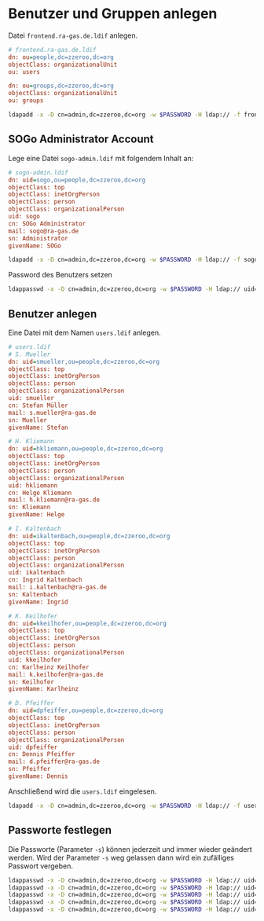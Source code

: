 # Benutzer und Gruppen anlegen

Datei `frontend.ra-gas.de.ldif` anlegen.

```ini
# frontend.ra-gas.de.ldif
dn: ou=people,dc=zzeroo,dc=org
objectClass: organizationalUnit
ou: users

dn: ou=groups,dc=zzeroo,dc=org
objectClass: organizationalUnit
ou: groups
```

```bash
ldapadd -x -D cn=admin,dc=zzeroo,dc=org -w $PASSWORD -H ldap:// -f frontend.ra-gas.de.ldif
```

## SOGo Administrator Account

Lege eine Datei `sogo-admin.ldif` mit folgendem Inhalt an:

```ini
# sogo-admin.ldif
dn: uid=sogo,ou=people,dc=zzeroo,dc=org
objectClass: top
objectClass: inetOrgPerson
objectClass: person
objectClass: organizationalPerson
uid: sogo
cn: SOGo Administrator
mail: sogo@ra-gas.de
sn: Administrator
givenName: SOGo
```

```bash
ldapadd -x -D cn=admin,dc=zzeroo,dc=org -w $PASSWORD -H ldap:// -f sogo-admin.ldif
```

Password des Benutzers setzen

```bash
ldappasswd -x -D cn=admin,dc=zzeroo,dc=org -w $PASSWORD -H ldap:// uid=sogo,ou=people,dc=zzeroo,dc=org -s $PASSWORD
```

## Benutzer anlegen

Eine Datei mit dem Namen `users.ldif` anlegen.

```ini
# users.ldif
# S. Mueller
dn: uid=smueller,ou=people,dc=zzeroo,dc=org
objectClass: top
objectClass: inetOrgPerson
objectClass: person
objectClass: organizationalPerson
uid: smueller
cn: Stefan Müller
mail: s.mueller@ra-gas.de
sn: Mueller
givenName: Stefan

# H. Kliemann
dn: uid=hkliemann,ou=people,dc=zzeroo,dc=org
objectClass: top
objectClass: inetOrgPerson
objectClass: person
objectClass: organizationalPerson
uid: hkliemann
cn: Helge Kliemann
mail: h.kliemann@ra-gas.de
sn: Kliemann
givenName: Helge

# I. Kaltenbach
dn: uid=ikaltenbach,ou=people,dc=zzeroo,dc=org
objectClass: top
objectClass: inetOrgPerson
objectClass: person
objectClass: organizationalPerson
uid: ikaltenbach
cn: Ingrid Kaltenbach
mail: i.kaltenbach@ra-gas.de
sn: Kaltenbach
givenName: Ingrid

# K. Keilhofer
dn: uid=kkeilhofer,ou=people,dc=zzeroo,dc=org
objectClass: top
objectClass: inetOrgPerson
objectClass: person
objectClass: organizationalPerson
uid: kkeilhofer
cn: Karlheinz Keilhofer
mail: k.keilhofer@ra-gas.de
sn: Keilhofer
givenName: Karlheinz

# D. Pfeiffer
dn: uid=dpfeiffer,ou=people,dc=zzeroo,dc=org
objectClass: top
objectClass: inetOrgPerson
objectClass: person
objectClass: organizationalPerson
uid: dpfeiffer
cn: Dennis Pfeiffer
mail: d.pfeiffer@ra-gas.de
sn: Pfeiffer
givenName: Dennis
```

Anschließend wird die `users.ldif` eingelesen.

```bash
ldapadd -x -D cn=admin,dc=zzeroo,dc=org -w $PASSWORD -H ldap:// -f users.ldif
```


## Passworte festlegen

Die Passworte (Parameter `-s`) können jederzeit und immer wieder geändert werden. Wird der Parameter `-s` weg gelassen dann wird ein zufälliges Passwort vergeben.

```bash
ldappasswd -x -D cn=admin,dc=zzeroo,dc=org -w $PASSWORD -H ldap:// uid=smueller,ou=people,dc=zzeroo,dc=org -s $PASSWORD
ldappasswd -x -D cn=admin,dc=zzeroo,dc=org -w $PASSWORD -H ldap:// uid=hkliemann,ou=people,dc=zzeroo,dc=org -s kliemann
ldappasswd -x -D cn=admin,dc=zzeroo,dc=org -w $PASSWORD -H ldap:// uid=ikaltenbach,ou=people,dc=zzeroo,dc=org -s kaltenbach
ldappasswd -x -D cn=admin,dc=zzeroo,dc=org -w $PASSWORD -H ldap:// uid=kkeilhofer,ou=people,dc=zzeroo,dc=org -s keilhofer
ldappasswd -x -D cn=admin,dc=zzeroo,dc=org -w $PASSWORD -H ldap:// uid=dpfeiffer,ou=people,dc=zzeroo,dc=org -s pfeiffer
```